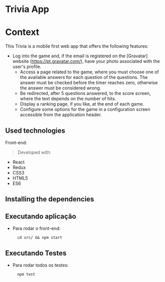 # Trivia App

# Context
This Trivia is a mobile first web app that offers the following features:
  - Log into the game and, if the email is registered on the [Gravatar] website (https://pt.gravatar.com/), have your photo associated with the user's profile.
    - Access a page related to the game, where you must choose one of the available answers for each question of the questions. The answer must be checked before the timer reaches zero, otherwise the answer must be considered wrong.
    - Be redirected, after 5 questions answered, to the score screen, where the text depends on the number of hits.
    - Display a ranking page, if you like, at the end of each game.
    - Configure some options for the game in a configuration screen accessible from the application header.

## Used technologies

Front-end:
> Developed with:
  - React
  - Redux
  - CSS3
  - HTML5
  - ES6

## Installing the dependencies

## Executando aplicação
* Para rodar o front-end:

  ```
    cd src/ && npm start
  ```

## Executando Testes

* Para rodar todos os testes:

  ```
    npm test
  ```
